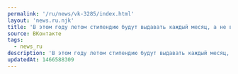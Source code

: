 ```yaml
---
permalink: '/ru/news/vk-3285/index.html'
layout: 'news.ru.njk'
title: 'В этом году летом стипендию будут выдавать каждый месяц, а не всё разом в июне, как было до это…'
source: ВКонтакте
tags:
  - news_ru
description: 'В этом году летом стипендию будут выдавать каждый месяц, а не всё разом в июне, как было до это…'
updatedAt: 1466588309
---
```

